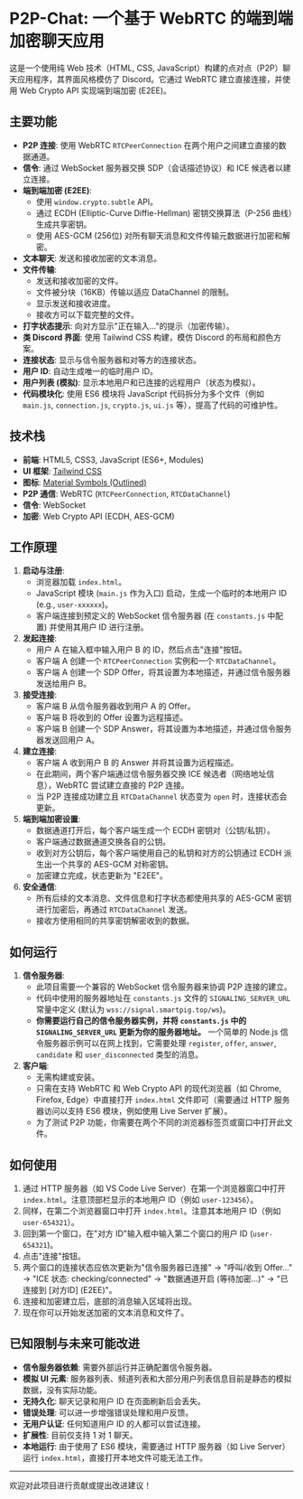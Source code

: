 # P2P-Chat: 一个基于 WebRTC 的端到端加密聊天应用

这是一个使用纯 Web 技术（HTML, CSS, JavaScript）构建的点对点（P2P）聊天应用程序，其界面风格模仿了 Discord。它通过 WebRTC 建立直接连接，并使用 Web Crypto API 实现端到端加密 (E2EE)。

## 主要功能

*   **P2P 连接**: 使用 WebRTC `RTCPeerConnection` 在两个用户之间建立直接的数据通道。
*   **信令**: 通过 WebSocket 服务器交换 SDP（会话描述协议）和 ICE 候选者以建立连接。
*   **端到端加密 (E2EE)**:
    *   使用 `window.crypto.subtle` API。
    *   通过 ECDH (Elliptic-Curve Diffie-Hellman) 密钥交换算法（P-256 曲线）生成共享密钥。
    *   使用 AES-GCM (256位) 对所有聊天消息和文件传输元数据进行加密和解密。
*   **文本聊天**: 发送和接收加密的文本消息。
*   **文件传输**:
    *   发送和接收加密的文件。
    *   文件被分块（16KB）传输以适应 DataChannel 的限制。
    *   显示发送和接收进度。
    *   接收方可以下载完整的文件。
*   **打字状态提示**: 向对方显示"正在输入..."的提示（加密传输）。
*   **类 Discord 界面**: 使用 Tailwind CSS 构建，模仿 Discord 的布局和颜色方案。
*   **连接状态**: 显示与信令服务器和对等方的连接状态。
*   **用户 ID**: 自动生成唯一的临时用户 ID。
*   **用户列表 (模拟)**: 显示本地用户和已连接的远程用户（状态为模拟）。
*   **代码模块化**: 使用 ES6 模块将 JavaScript 代码拆分为多个文件（例如 `main.js`, `connection.js`, `crypto.js`, `ui.js` 等），提高了代码的可维护性。

## 技术栈

*   **前端**: HTML5, CSS3, JavaScript (ES6+, Modules)
*   **UI 框架**: [Tailwind CSS](https://tailwindcss.com/)
*   **图标**: [Material Symbols (Outlined)](https://fonts.google.com/icons)
*   **P2P 通信**: WebRTC (`RTCPeerConnection`, `RTCDataChannel`)
*   **信令**: WebSocket
*   **加密**: Web Crypto API (ECDH, AES-GCM)

## 工作原理

1.  **启动与注册**:
    *   浏览器加载 `index.html`。
    *   JavaScript 模块 (`main.js` 作为入口) 启动，生成一个临时的本地用户 ID (e.g., `user-xxxxxx`)。
    *   客户端连接到预定义的 WebSocket 信令服务器 (在 `constants.js` 中配置) 并使用其用户 ID 进行注册。
2.  **发起连接**:
    *   用户 A 在输入框中输入用户 B 的 ID，然后点击"连接"按钮。
    *   客户端 A 创建一个 `RTCPeerConnection` 实例和一个 `RTCDataChannel`。
    *   客户端 A 创建一个 SDP Offer，将其设置为本地描述，并通过信令服务器发送给用户 B。
3.  **接受连接**:
    *   客户端 B 从信令服务器收到用户 A 的 Offer。
    *   客户端 B 将收到的 Offer 设置为远程描述。
    *   客户端 B 创建一个 SDP Answer，将其设置为本地描述，并通过信令服务器发送回用户 A。
4.  **建立连接**:
    *   客户端 A 收到用户 B 的 Answer 并将其设置为远程描述。
    *   在此期间，两个客户端通过信令服务器交换 ICE 候选者（网络地址信息），WebRTC 尝试建立直接的 P2P 连接。
    *   当 P2P 连接成功建立且 `RTCDataChannel` 状态变为 `open` 时，连接状态会更新。
5.  **端到端加密设置**:
    *   数据通道打开后，每个客户端生成一个 ECDH 密钥对（公钥/私钥）。
    *   客户端通过数据通道交换各自的公钥。
    *   收到对方公钥后，每个客户端使用自己的私钥和对方的公钥通过 ECDH 派生出一个共享的 AES-GCM 对称密钥。
    *   加密建立完成，状态更新为 "E2EE"。
6.  **安全通信**:
    *   所有后续的文本消息、文件信息和打字状态都使用共享的 AES-GCM 密钥进行加密后，再通过 `RTCDataChannel` 发送。
    *   接收方使用相同的共享密钥解密收到的数据。

## 如何运行

1.  **信令服务器**:
    *   此项目需要一个兼容的 WebSocket 信令服务器来协调 P2P 连接的建立。
    *   代码中使用的服务器地址在 `constants.js` 文件的 `SIGNALING_SERVER_URL` 常量中定义 (默认为 `wss://signal.smartpig.top/ws`)。
    *   **你需要运行自己的信令服务器实例，并将 `constants.js` 中的 `SIGNALING_SERVER_URL` 更新为你的服务器地址。** 一个简单的 Node.js 信令服务器示例可以在网上找到，它需要处理 `register`, `offer`, `answer`, `candidate` 和 `user_disconnected` 类型的消息。
2.  **客户端**:
    *   无需构建或安装。
    *   只需在支持 WebRTC 和 Web Crypto API 的现代浏览器（如 Chrome, Firefox, Edge）中直接打开 `index.html` 文件即可（需要通过 HTTP 服务器访问以支持 ES6 模块，例如使用 Live Server 扩展）。
    *   为了测试 P2P 功能，你需要在两个不同的浏览器标签页或窗口中打开此文件。

## 如何使用

1.  通过 HTTP 服务器（如 VS Code Live Server）在第一个浏览器窗口中打开 `index.html`。注意顶部栏显示的本地用户 ID（例如 `user-123456`）。
2.  同样，在第二个浏览器窗口中打开 `index.html`。注意其本地用户 ID（例如 `user-654321`）。
3.  回到第一个窗口，在"对方 ID"输入框中输入第二个窗口的用户 ID (`user-654321`)。
4.  点击"连接"按钮。
5.  两个窗口的连接状态应依次更新为"信令服务器已连接" -> "呼叫/收到 Offer..." -> "ICE 状态: checking/connected" -> "数据通道开启 (等待加密...)" -> "已连接到 [对方ID] (E2EE)"。
6.  连接和加密建立后，底部的消息输入区域将出现。
7.  现在你可以开始发送加密的文本消息和文件了。

## 已知限制与未来可能改进

*   **信令服务器依赖**: 需要外部运行并正确配置信令服务器。
*   **模拟 UI 元素**: 服务器列表、频道列表和大部分用户列表信息目前是静态的模拟数据，没有实际功能。
*   **无持久化**: 聊天记录和用户 ID 在页面刷新后会丢失。
*   **错误处理**: 可以进一步增强错误处理和用户反馈。
*   **无用户认证**: 任何知道用户 ID 的人都可以尝试连接。
*   **扩展性**: 目前仅支持 1 对 1 聊天。
*   **本地运行**: 由于使用了 ES6 模块，需要通过 HTTP 服务器（如 Live Server）运行 `index.html`，直接打开本地文件可能无法工作。

---

欢迎对此项目进行贡献或提出改进建议！

 

